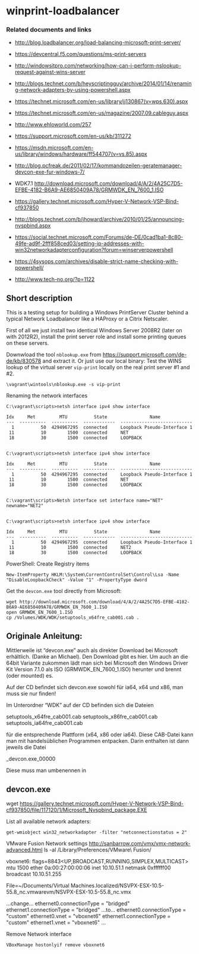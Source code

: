 
# winprint-loadbalancer

### Related documents and links
- http://blog.loadbalancer.org/load-balancing-microsoft-print-server/
- https://devcentral.f5.com/questions/ms-print-servers
- http://windowsitpro.com/networking/how-can-i-perform-nslookup-request-against-wins-server
- http://blogs.technet.com/b/heyscriptingguy/archive/2014/01/14/renaming-network-adapters-by-using-powershell.aspx
- https://technet.microsoft.com/en-us/library/jj130867(v=wps.630).aspx
- https://technet.microsoft.com/en-us/magazine/2007.09.cableguy.aspx
- http://www.ehloworld.com/257
- https://support.microsoft.com/en-us/kb/311272
- https://msdn.microsoft.com/en-us/library/windows/hardware/ff544707(v=vs.85).aspx
- http://blog.pcfreak.de/2011/02/17/kommandozeilen-geratemanager-devcon-exe-fur-windows-7/
- WDK7.1 http://download.microsoft.com/download/4/A/2/4A25C7D5-EFBE-4182-B6A9-AE6850409A78/GRMWDK_EN_7600_1.ISO
- https://gallery.technet.microsoft.com/Hyper-V-Network-VSP-Bind-cf937850

- http://blogs.technet.com/b/jhoward/archive/2010/01/25/announcing-nvspbind.aspx
- https://social.technet.microsoft.com/Forums/de-DE/0cad1ba1-8c80-49fe-ad9f-2fff858ced03/setting-ip-addresses-with-win32networkadapterconfiguration?forum=winserverpowershell
- https://4sysops.com/archives/disable-strict-name-checking-with-powershell/
- http://www.tech-no.org/?p=1122




## Short description

This is a testing setup for building a Windows PrintServer Cluster behind a typical Network Loadbalancer like a HAProxy or a Citrix Netscaler.

First of all we just install two identical Windows Server 2008R2 (later on with 2012R2), install the print server role and install some printing queues on these servers.



Downwload the tool `nblookup.exe` from https://support.microsoft.com/de-de/kb/830578 and extract it. Or just use our local binary:
Test the WINS lookup of the virtual server `vip-print` locally on the real print server #1 and #2.
```
\vagrant\wintools\nblookup.exe -s vip-print
```


Renaming the network interfaces
```
C:\vagrant\scripts>netsh interface ipv4 show interface

Idx     Met         MTU          State                Name
---  ----------  ----------  ------------  ---------------------------
  1          50  4294967295  connected     Loopback Pseudo-Interface 1
 11          10        1500  connected     NET
 18          30        1500  connected     LOOPBACK


C:\vagrant\scripts>netsh interface ipv4 show interface

Idx     Met         MTU          State                Name
---  ----------  ----------  ------------  ---------------------------
  1          50  4294967295  connected     Loopback Pseudo-Interface 1
 11          10        1500  connected     NET
 18          30        1500  connected     LOOPBACK


C:\vagrant\scripts>Netsh interface set interface name="NET" newname="NET2"


C:\vagrant\scripts>netsh interface ipv4 show interface

Idx     Met         MTU          State                Name
---  ----------  ----------  ------------  ---------------------------
  1          50  4294967295  connected     Loopback Pseudo-Interface 1
 11          10        1500  connected     NET2
 18          30        1500  connected     LOOPBACK
```


PowerShell: Create Registry items
```
New-ItemProperty HKLM:\System\CurrentControlSet\Control\Lsa -Name "DisableLoopbackCheck" -Value "1" -PropertyType dword
```


Get the `devcon.exe` tool directly from Microsoft:
```
wget http://download.microsoft.com/download/4/A/2/4A25C7D5-EFBE-4182-B6A9-AE6850409A78/GRMWDK_EN_7600_1.ISO
open GRMWDK_EN_7600_1.ISO
cp /Volumes/WDK/WDK/setuptools_x64fre_cab001.cab .
```

Originale Anleitung:
---
Mittlerweile ist “devcon.exe” auch als direkter Download bei Microsoft erhältlich. (Danke an Michael). Den Download gibt es hier.
Um auch an die 64bit Variante zukommen lädt man sich bei Microsoft den Windows Driver Kit Version 7.1.0 als ISO (GRMWDK_EN_7600_1.ISO) herunter und brennt (oder mounted) es.

Auf der CD befindet sich devcon.exe sowohl für ia64, x64 und x86, man muss sie nur finden!

Im Unterordner “WDK” auf der CD befinden sich die Dateien

setuptools_x64fre_cab001.cab
setuptools_x86fre_cab001.cab
setuptools_ia64fre_cab001.cab

für die entsprechende Plattform (x64, x86 oder ia64). Diese CAB-Datei kann man mit handelsüblichen Programmen entpacken. Darin enthalten ist dann jeweils die Datei

_devcon.exe_00000

Diese muss man umbenennen in

devcon.exe
---
wget https://gallery.technet.microsoft.com/Hyper-V-Network-VSP-Bind-cf937850/file/117120/1/Microsoft_Nvspbind_package.EXE


List all available network adapters:
```
get-wmiobject win32_networkadapter -filter "netconnectionstatus = 2" 

```

VMware Fusion Network settings
http://sanbarrow.com/vmx/vmx-network-advanced.html
ls -al /Library/Preferences/VMware\ Fusion/

vboxnet6: flags=8843<UP,BROADCAST,RUNNING,SIMPLEX,MULTICAST> mtu 1500
	ether 0a:00:27:00:00:06
	inet 10.10.51.1 netmask 0xffffff00 broadcast 10.10.51.255

File=~/Documents/Virtual Machines.localized/NSVPX-ESX-10.5-55.8_nc.vmwarevm/NSVPX-ESX-10.5-55.8_nc.vmx

...change...
ethernet0.connectionType = "bridged"
ethernet1.connectionType = "bridged"
...to...
ethernet0.connectionType = "custom"
ethernet0.vnet = "vboxnet6"
ethernet1.connectionType = "custom"
ethernet1.vnet = "vboxnet6"
...

Remove Network interface
```
VBoxManage hostonlyif remove vboxnet6
```